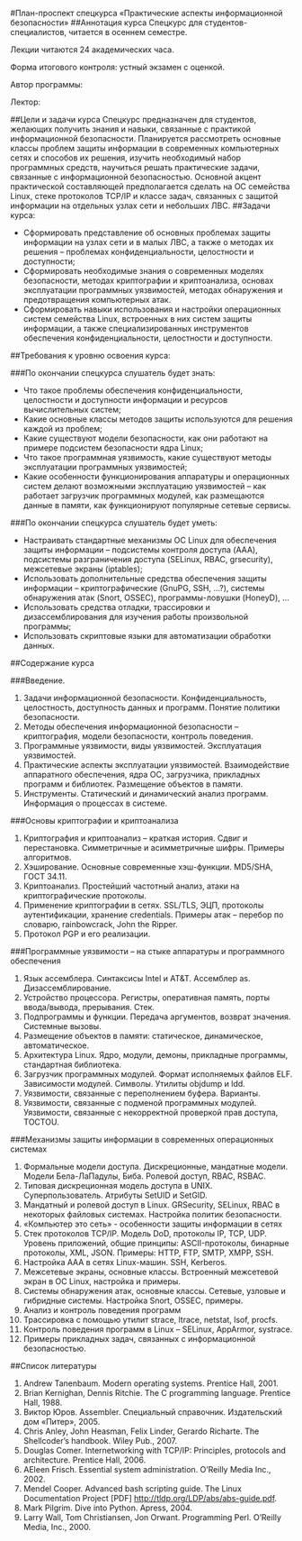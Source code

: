 #План-проспект спецкурса «Практические аспекты информационной безопасности»
##Аннотация курса 
Спецкурс для студентов-специалистов, читается в осеннем семестре. 

Лекции читаются 24 академических часа. 

Форма итогового контроля: устный экзамен с оценкой. 

Автор программы: 

Лектор: 

##Цели и задачи курса 
Спецкурс предназначен для студентов, желающих получить знания и навыки, связанные с практикой информационной безопасности.  Планируется
рассмотреть основные классы проблем защиты информации в современных компьютерных сетях и способов их решения, изучить необходимый набор
программных средств, научиться решать практические задачи, связанные с информационной безопасностью. Основной акцент практической
составляющей предполагается сделать на ОС семейства Linux, стеке протоколов TCP/IP и классе задач, связанных с защитой информации на
отдельных узлах сети и небольших ЛВС.
##Задачи курса: 
- Сформировать представление об основных проблемах защиты информации на узлах сети и в малых ЛВС, а также о методах их решения – проблемах конфиденциальности, целостности и доступности; 
- Сформировать необходимые знания о современных моделях безопасности, методах криптографии и криптоанализа, основах эксплуатации программных
уязвимостей, методах обнаружения и предотвращения компьютерных атак. 
- Сформировать навыки использования и настройки операционных систем семейства Linux, встроенных в них систем защиты информации, а также
специализированных инструментов обеспечения конфиденциальности, целостности и доступности.

##Требования к уровню освоения курса: 

###По окончании спецкурса слушатель будет знать: 

- Что такое проблемы обеспечения конфиденциальности, целостности и доступности информации и ресурсов вычислительных систем;
- Какие основные классы методов защиты используются для решения каждой из проблем;
- Какие существуют модели безопасности, как они работают на примере подсистем безопасности ядра Linux; 
- Что такое программная уязвимость, какие существуют методы эксплуатации программных уязвимостей;
- Какие особенности функционирования аппаратуры и операционных систем делают возможными эксплуатацию уязвимостей – как работает загрузчик
программных модулей, как размещаются данные в памяти, как функционируют популярные сетевые сервисы. 

###По окончании спецкурса слушатель будет уметь: 

- Настраивать стандартные механизмы ОС Linux для обеспечения защиты информации – подсистемы контроля доступа (AAA), подсистемы разграничения
доступа (SELinux, RBAC, grsecurity), межсетевые экраны (iptables);
- Использовать дополнительные средства обеспечения защиты информации – криптографические (GnuPG, SSH, …?), системы обнаружения атак (Snort,
OSSEC), программы-ловушки (HoneyD), …
- Использовать средства отладки, трассировки и дизассемблирования для изучения работы произвольной программы; 
- Использовать скриптовые языки для автоматизации обработки данных. 

##Содержание курса 

###Введение. 

1. Задачи информационной безопасности. Конфиденциальность, целостность, доступность данных и программ. Понятие политики безопасности.
2. Методы обеспечения информационной безопасности – криптография, модели безопасности, контроль поведения.
3. Программные уязвимости, виды уязвимостей. Эксплуатация уязвимостей.
4. Практические аспекты эксплуатации уязвимостей. Взаимодействие аппаратного обеспечения, ядра ОС, загрузчика, прикладных программ и
библиотек. Размещение объектов в памяти. 
5. Инструменты. Статический и динамический анализ программ. Информация о процессах в системе. 

###Основы криптографии и криптоанализа

1. Криптография и криптоанализ – краткая история. Сдвиг и перестановка. Симметричные и асимметричные шифры. Примеры алгоритмов.
2. Хэширование. Основные современные хэш-функции. MD5/SHA, ГОСТ 34.11.
3. Криптоанализ. Простейший частотный анализ, атаки на криптографические протоколы.
4. Применение криптографии в сетях. SSL/TLS, ЭЦП, протоколы аутентификации, хранение credentials. Примеры атак – перебор по словарю,
rainbowcrack, John the Ripper.
5. Протокол PGP и его реализации.

###Программные уязвимости – на стыке аппаратуры и программного обеспечения 

1. Язык ассемблера. Синтаксисы Intel и AT&T. Ассемблер as. Дизассемблирование. 
2. Устройство процессора. Регистры, оперативная память, порты ввода/вывода, прерывания. Стек. 
3. Подпрограммы и функции. Передача аргументов, возврат значения. Системные вызовы. 
4. Размещение объектов в памяти: статическое, динамическое, автоматическое. 
5. Архитектура Linux. Ядро, модули, демоны, прикладные программы, стандартная библиотека. 
6. Загрузчик программных модулей. Формат исполняемых файлов ELF. Зависимости модулей. Символы. Утилиты objdump и ldd.
7. Уязвимости, связанные с переполнением буфера. Варианты. 
8. Уязвимости, связанные с подменой программных модулей. Уязвимости, связанные с некорректной проверкой прав доступа, TOCTOU.

###Механизмы защиты информации в современных операционных системах 

1. Формальные модели доступа. Дискреционные, мандатные модели. Модели Бела-ЛаПадулы, Биба. Ролевой доступ, RBAC, RSBAC.
2. Типовая дискреционная модель доступа в UNIX. Суперпользователь. Атрибуты SetUID и SetGID.
3. Мандатный и ролевой доступ в Linux. GRSecurity, SELinux, RBAC в некоторых файловых системах. Настройка политик безопасности.
4.  «Компьютер это сеть» - особенности защиты информации в сетях
5. Стек протоколов TCP/IP. Модель DoD, протоколы IP, TCP, UDP. Уровень приложений, общие принципы: ASCII-протоколы, бинарные протоколы, XML,
 JSON. Примеры: HTTP, FTP, SMTP, XMPP, SSH. 
6. Настройка AAA в сетях Linux-машин. SSH, Kerberos. 
7. Межсетевые экраны, основные классы. Встроенный межсетевой экран в ОС Linux, настройка и примеры.
8. Системы обнаружения атак, основные классы. Сетевые, узловые и гибридные системы. Настройка Snort, OSSEC, примеры.
9. Анализ и контроль поведения программ 
10. Трассировка с помощью утилит strace, ltrace, netstat, lsof, procfs. 
11. Контроль поведения программ в Linux – SELinux, AppArmor, systrace.
12. Примеры прикладных задач, связанных с информационной безопасностью. 

##Список литературы 

1.   Andrew Tanenbaum. Modern operating systems. Prentice Hall, 2001. 
2.   Brian Kernighan, Dennis Ritchie. The C programming language. Prentice Hall, 1988. 
3.   Виктор Юров. Assembler. Специальный справочник. Издательский дом «Питер», 2005. 
4.   Chris Anley, John Heasman, Felix Linder, Gerardo Richarte. The Shellcoder’s handbook. Wiley Pub., 2007. 
5.   Douglas Comer. Internetworking with TCP/IP: Principles, protocols and architecture. Prentice Hall, 2006. 
6.   AEleen Frisch. Essential system administration. O’Reilly Media Inc., 2002. 
7.   Mendel Cooper. Advanced bash scripting guide. The Linux Documentation Project [PDF] http://tldp.org/LDP/abs/abs-guide.pdf. 
8.   Mark Pilgrim. Dive into Python. Apress, 2004. 
9.   Larry Wall, Tom Christiansen, Jon Orwant. Programming Perl. O’Reilly Media, Inc., 2000.
